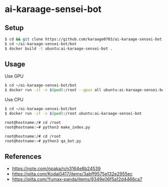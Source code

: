 # ai-karaage-sensei-bot

## Setup

```sh
$ cd && git clone https://github.com/karaage0703/ai-karaage-sensei-bot
$ cd ~/ai-karaage-sensei-bot/bot
$ docker build -t ubuntu:ai-karaage-sensei-bot .
```

## Usage

Use GPU

```sh
$ cd ~/ai-karaage-sensei-bot/bot
$ docker run -it -v $(pwd):/root --gpus all ubuntu:ai-karaage-sensei-bot
```

Use CPU

```sh
$ cd ~/ai-karaage-sensei-bot/bot
$ docker run -it -v $(pwd):/root ubuntu:ai-karaage-sensei-bot
```


```sh
root@hostname:/# cd /root
root@hostname:~# python3 make_index.py
```


```sh
root@hostname:/# cd /root
root@hostname:~# python3 qa_bot.py
```


## References

- https://note.com/npaka/n/n3164e8b24539
- https://qiita.com/Kodai0417/items/3abff9575e132e2955ec
- https://qiita.com/Yumax-panda/items/9349e06f5a12d4466ca7
